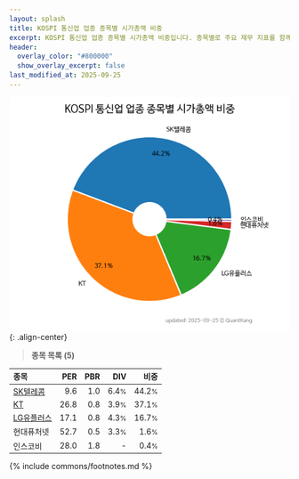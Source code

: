 ```yaml
---
layout: splash
title: KOSPI 통신업 업종 종목별 시가총액 비중
excerpt: KOSPI 통신업 업종 종목별 시가총액 비중입니다. 종목별로 주요 재무 지표를 함께 표시합니다.
header:
  overlay_color: "#800000"
  show_overlay_excerpt: false
last_modified_at: 2025-09-25
---
```



![KOSPI 통신업 업종 종목별 시가총액 비중](/stats/sector/images/kospi_업종_통신업_종목.png){: .align-center}


> **종목 목록 (5)**<a id="list"></a>

| **종목** | **PER** | **PBR** | **DIV** | **비중** |
| :------- | ------: | ------: | ------: | -------: |
| [SK텔레콤](/017670/) | 9.6 | 1.0 | 6.4<small>%</small> | 44.2<small>%</small> |
| [KT](/030200/) | 26.8 | 0.8 | 3.9<small>%</small> | 37.1<small>%</small> |
| [LG유플러스](/032640/) | 17.1 | 0.8 | 4.3<small>%</small> | 16.7<small>%</small> |
| 현대퓨처넷 | 52.7 | 0.5 | 3.3<small>%</small> | 1.6<small>%</small> |
| 인스코비 | 28.0 | 1.8 | - | 0.4<small>%</small> |

{% include commons/footnotes.md %}